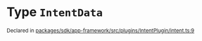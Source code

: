 # Type `IntentData`
<sub>Declared in [packages/sdk/app-framework/src/plugins/IntentPlugin/intent.ts:9](https://github.com/dxos/dxos/blob/8ed3715dc/packages/sdk/app-framework/src/plugins/IntentPlugin/intent.ts#L9)</sub>






